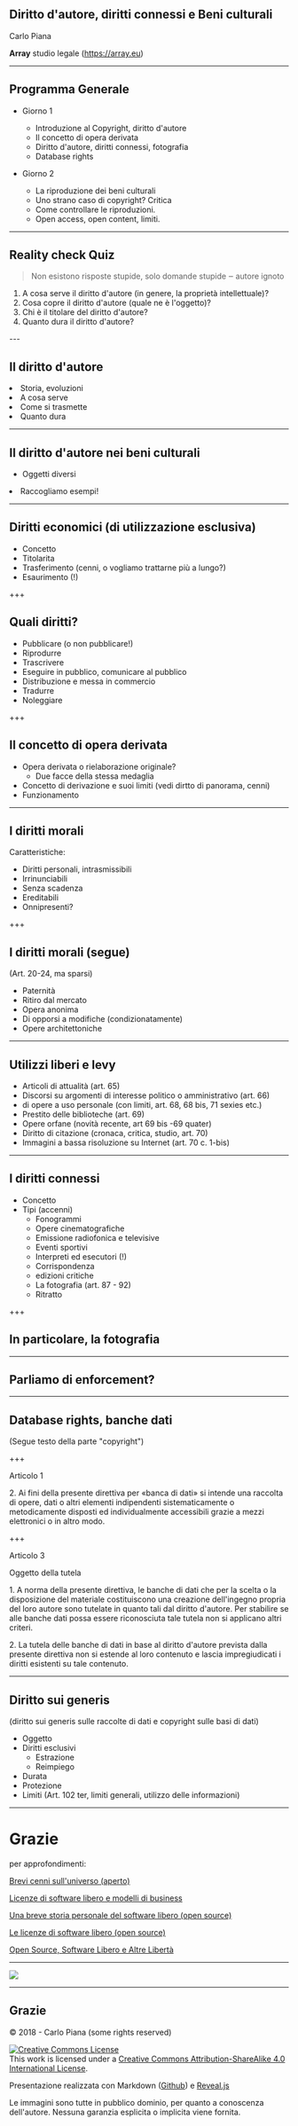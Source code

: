   <!-- .slide: data-background-image="markdown/assets/big_back.png"  data-background-color=" " data-background-position="bottom 0px center" data-max-width="100%" -->

## Diritto d'autore, diritti connessi e Beni culturali


Carlo Piana

**Array** studio legale
  (https://array.eu)




---
<!-- .slide: data-background-image="markdown/assets/big_back.png"  data-background-color=" " data-background-position="bottom 0px center" data-max-width="100%" -->


## Programma Generale

- Giorno 1
  - Introduzione al Copyright, diritto d'autore
  - Il concetto di opera derivata
  - Diritto d'autore, diritti connessi, fotografia
  - Database rights

- Giorno 2
  - La riproduzione dei beni culturali
  - Uno strano caso di copyright? Critica
  - Come controllare le riproduzioni.
  - Open access, open content, limiti.

---
<!-- .slide: data-background-image="markdown/assets/big_back.png"  data-background-color=" " data-background-position="bottom 0px center" data-max-width="100%" -->



## Reality check Quiz

> <div class=" highlight-grey"> Non esistono risposte stupide, solo domande stupide ‒ autore ignoto</div>

<ol>
<li >A cosa serve il diritto d'autore (in genere, la proprietà intellettuale)?</li>
<li >Cosa copre il diritto d'autore (quale ne è l'oggetto)?</li>
<li >Chi è il titolare del diritto d'autore?</li>
<li >Quanto dura il diritto d'autore?</li>
</ol>
---
<!-- .slide: data-background-image="markdown/assets/big_back.png"  data-background-color=" " data-background-position="bottom 0px center" data-max-width="100%" -->



## Il diritto d'autore

<li > Storia, evoluzioni</li>
<li > A cosa serve</li>
<li > Come si trasmette</li>
<li > Quanto dura </li>

---
<!-- .slide: data-background-image="markdown/assets/big_back.png"  data-background-color=" " data-background-position="bottom 0px center" data-max-width="100%" -->


## Il diritto d'autore nei beni culturali

- Oggetti diversi
<li >Raccogliamo esempi!</li>

---
<!-- .slide: data-background-image="markdown/assets/big_back.png"  data-background-color=" " data-background-position="bottom 0px center" data-max-width="100%" -->





## Diritti economici (di utilizzazione esclusiva)

- Concetto
- Titolarita
- Trasferimento (cenni, o vogliamo trattarne più a lungo?)
- Esaurimento (!)

+++
<!-- .slide: data-background-image="markdown/assets/big_back.png"  data-background-color=" " data-background-position="bottom 0px center" data-max-width="100%" -->


## Quali diritti?

- Pubblicare (o non pubblicare!)
- Riprodurre
- Trascrivere
- Eseguire in pubblico, comunicare al pubblico
- Distribuzione e messa in commercio
- Tradurre
- Noleggiare

+++
<!-- .slide: data-background-image="markdown/assets/big_back.png"  data-background-color=" " data-background-position="bottom 0px center" data-max-width="100%" -->


## Il concetto di opera derivata

- Opera derivata o rielaborazione originale?
  - Due facce della stessa medaglia
- Concetto di derivazione e suoi limiti (vedi dirtto di panorama, cenni)
- Funzionamento

---
<!-- .slide: data-background-image="markdown/assets/big_back.png"  data-background-color=" " data-background-position="bottom 0px center" data-max-width="100%" -->



## I diritti morali

Caratteristiche:

<ul>

<li > Diritti personali, intrasmissibili </li>
<li > Irrinunciabili </li>
<li > Senza scadenza</li>
<li > Ereditabili</li>
<li > Onnipresenti?</li>

</ul>

+++
<!-- .slide: data-background-image="markdown/assets/big_back.png"  data-background-color=" " data-background-position="bottom 0px center" data-max-width="100%" -->


## I diritti morali (segue)

(Art. 20-24, ma sparsi)

- Paternità
- Ritiro dal mercato
- Opera anonima
- Di opporsi a modifiche (condizionatamente)
- Opere architettoniche

---
<!-- .slide: data-background-image="markdown/assets/big_back.png"  data-background-color=" " data-background-position="bottom 0px center" data-max-width="100%" -->



## Utilizzi liberi e levy

- Articoli di attualità (art. 65)
- Discorsi su argomenti di interesse politico o amministrativo (art. 66)
- di opere a uso personale (con limiti, art. 68, 68 bis, 71 sexies etc.)
- Prestito delle biblioteche (art. 69)
- Opere orfane (novità recente, art 69 bis -69 quater)
- Diritto di citazione (cronaca, critica, studio, art. 70)
- Immagini a bassa risoluzione su Internet (art. 70 c. 1-bis)

---
<!-- .slide: data-background-image="markdown/assets/big_back.png"  data-background-color=" " data-background-position="bottom 0px center" data-max-width="100%" -->



## I diritti connessi

- Concetto
- Tipi (accenni)
  - Fonogrammi
  - Opere cinematografiche
  - Emissione radiofonica e televisive
  - Eventi sportivi
  - Interpreti ed esecutori (!)
  - Corrispondenza
  - edizioni critiche
  - La fotografia (art. 87 - 92)
  - Ritratto

+++
<!-- .slide: data-background-image="markdown/assets/big_back.png"  data-background-color=" " data-background-position="bottom 0px center" data-max-width="100%" -->


## In  particolare, la fotografia

---
<!-- .slide: data-background-image="markdown/assets/big_back.png"  data-background-color=" " data-background-position="bottom 0px center" data-max-width="100%" -->



##  Parliamo di enforcement?

---
<!-- .slide: data-background-image="markdown/assets/big_back.png"  data-background-color=" " data-background-position="bottom 0px center" data-max-width="100%" -->



## Database rights, banche dati

(Segue testo della parte "copyright")

+++
<!-- .slide: data-background-image="markdown/assets/big_back.png"  data-background-color=" " data-background-position="bottom 0px center" data-max-width="100%" -->


Articolo 1

2\. Ai fini della presente direttiva per «banca di dati» si intende una raccolta di opere, dati o altri elementi indipendenti sistematicamente o metodicamente disposti ed individualmente accessibili grazie a mezzi elettronici o in altro modo.

+++
<!-- .slide: data-background-image="markdown/assets/big_back.png"  data-background-color=" " data-background-position="bottom 0px center" data-max-width="100%" -->


Articolo 3

Oggetto della tutela

1\. A norma della presente direttiva, le banche di dati che per la scelta o la
  disposizione del materiale costituiscono una creazione dell'ingegno propria
  del loro autore  sono tutelate in quanto tali dal diritto d'autore. Per
  stabilire se alle banche dati possa essere riconosciuta tale tutela non si
  applicano altri criteri.

2\. La tutela delle banche di dati in base al diritto d'autore prevista dalla
  presente direttiva non si estende al loro contenuto e lascia impregiudicati
  i diritti esistenti su tale contenuto.

---
<!-- .slide: data-background-image="markdown/assets/big_back.png"  data-background-color=" " data-background-position="bottom 0px center" data-max-width="100%" -->



## Diritto sui generis

(diritto sui generis sulle raccolte di dati e copyright sulle basi di dati)

- Oggetto
- Diritti esclusivi
  - Estrazione
  - Reimpiego
- Durata
- Protezione
- Limiti (Art. 102 ter, limiti generali, utilizzo delle informazioni)

---
<!-- .slide: data-background-image="markdown/assets/big_back.png"  data-background-color=" " data-background-position="bottom 0px center" data-max-width="100%" -->


<h1> Grazie</h1>
per approfondimenti:  

[Brevi cenni sull'universo (aperto)](http://www.techeconomy.it/2015/09/11/brevi-cenni-sulluniverso-aperto/)

[Licenze di software libero e modelli di business](http://www.techeconomy.it/2015/12/04/licenze-software-libero-modelli-business/)

[Una breve storia personale del software libero (open source)](http://www.techeconomy.it/2015/10/14/breve-storia-personale-software-libero-open-source/)

[Le licenze di software libero (open source)](http://www.techeconomy.it/2015/11/13/licenze-software-libero-open-source/)

[Open Source, Software Libero e Altre Libertà](https://www.ledizioni.it/prodotto/c-piana-open-source-software-libero-altre-liberta/)

---

<img class="center-img" src="markdown/assets/book_piana.jpg" />


---
<!-- .slide: data-background-image="markdown/assets/big_back.png"  data-background-color=" " data-background-position="bottom 0px center" data-max-width="100%" -->


## Grazie

<p>© 2018 - Carlo Piana (some rights reserved) </p>

<p><a rel="license" href="http://creativecommons.org/licenses/by-sa/4.0/"><img alt="Creative Commons License" style="border-width:0" src="https://i.creativecommons.org/l/by-sa/4.0/88x31.png" /></a><br />This work is licensed under a <a rel="license" href="http://creativecommons.org/licenses/by-sa/4.0/">Creative Commons Attribution-ShareAlike 4.0 International License</a>.
</p>

Presentazione realizzata con Markdown ([Github][557f335d])  e [Reveal.js][81aa3153]

Le immagini sono tutte in pubblico dominio, per quanto a conoscenza dell'autore. Nessuna garanzia esplicita o implicita viene fornita.



  [557f335d]: https://github.com/about "Github"

  [81aa3153]: https://revealjs.com/ "Reveal"
